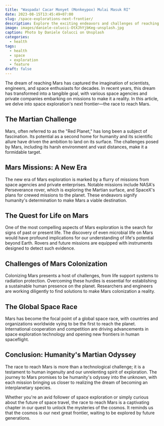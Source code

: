 ```yaml
---
title: "Waspada! Cacar Monyet (Monkeypox) Mulai Masuk RI"
date: 2023-08-15T13:45:49+07:00
slug: /space-explorations-next-frontier/
description: Explore the exciting endeavors and challenges of reaching Mars in the new era of space exploration.
image: images/daniele-colucci-OtXJhYjbKeg-unsplash.jpg
caption: Photo by Daniele Colucci on Unsplash
categories:
  - health
tags:
  - health
  - space 
  - exploration
  - feature
draft: false
---
```


The dream of reaching Mars has captured the imagination of scientists, engineers, and space enthusiasts for decades. In recent years, this dream has transformed into a tangible goal, with various space agencies and private companies embarking on missions to make it a reality. In this article, we delve into space exploration's next frontier—the race to reach Mars.

## The Martian Challenge

Mars, often referred to as the "Red Planet," has long been a subject of fascination. Its potential as a second home for humanity and its scientific allure have driven the ambition to land on its surface. The challenges posed by Mars, including its harsh environment and vast distances, make it a formidable target.

## Mars Missions: A New Era

The new era of Mars exploration is marked by a flurry of missions from space agencies and private enterprises. Notable missions include NASA's Perseverance rover, which is exploring the Martian surface, and SpaceX's plans for crewed missions to the planet. These endeavors signify humanity's determination to make Mars a viable destination.

## The Quest for Life on Mars

One of the most compelling aspects of Mars exploration is the search for signs of past or present life. The discovery of even microbial life on Mars would have profound implications for our understanding of life's potential beyond Earth. Rovers and future missions are equipped with instruments designed to detect such evidence.

## Challenges of Mars Colonization


Colonizing Mars presents a host of challenges, from life support systems to radiation protection. Overcoming these hurdles is essential for establishing a sustainable human presence on the planet. Researchers and engineers are working diligently to find solutions to make Mars colonization a reality.

## The Global Space Race

Mars has become the focal point of a global space race, with countries and organizations worldwide vying to be the first to reach the planet. International cooperation and competition are driving advancements in space exploration technology and opening new frontiers in human spaceflight.

## Conclusion: Humanity's Martian Odyssey


The race to reach Mars is more than a technological challenge; it is a testament to human ingenuity and our unrelenting spirit of exploration. The journey to Mars promises to be humanity's odyssey into the unknown, with each mission bringing us closer to realizing the dream of becoming an interplanetary species.

Whether you're an avid follower of space exploration or simply curious about the future of space travel, the race to reach Mars is a captivating chapter in our quest to unlock the mysteries of the cosmos. It reminds us that the cosmos is our next great frontier, waiting to be explored by future generations.
